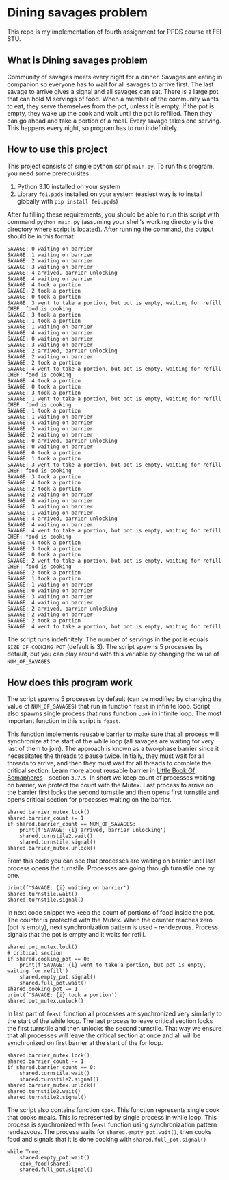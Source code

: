 # Dining savages problem
This repo is my implementation of fourth assignment for PPDS course at FEI STU.

## What is Dining savages problem
Community of savages meets every night for a dinner. Savages are eating in companion so everyone has to wait for all savages to arrive first. The last savage to arrive gives a signal and all savages can eat. There is a large pot that can hold M servings of food. When a member of the community wants to eat, they serve themselves from the pot, unless it is empty. If the pot is empty, they wake up the cook and wait until the pot is refilled. Then they can go ahead and take a portion of a meal. Every savage takes one serving. This happens every night, so program has to run indefinitely.

## How to use this project
This project consists of single python script `main.py`. To run this program, you need some prerequisites: 
1. Python 3.10 installed on your system
2. Library `fei.ppds` installed on your system (easiest way is to install globally with `pip install fei.ppds`)

After fulfilling these requirements, you should be able to run this script with command `python main.py` (assuming your shell's working directory is the directory where script is located).
After running the command, the output should be in this format: 
```
SAVAGE: 0 waiting on barrier
SAVAGE: 1 waiting on barrier
SAVAGE: 2 waiting on barrier
SAVAGE: 3 waiting on barrier
SAVAGE: 4 arrived, barrier unlocking
SAVAGE: 4 waiting on barrier
SAVAGE: 4 took a portion
SAVAGE: 2 took a portion
SAVAGE: 0 took a portion
SAVAGE: 3 went to take a portion, but pot is empty, waiting for refill
CHEF: food is cooking
SAVAGE: 3 took a portion
SAVAGE: 1 took a portion
SAVAGE: 1 waiting on barrier
SAVAGE: 4 waiting on barrier
SAVAGE: 0 waiting on barrier
SAVAGE: 3 waiting on barrier
SAVAGE: 2 arrived, barrier unlocking
SAVAGE: 2 waiting on barrier
SAVAGE: 2 took a portion
SAVAGE: 4 went to take a portion, but pot is empty, waiting for refill
CHEF: food is cooking
SAVAGE: 4 took a portion
SAVAGE: 0 took a portion
SAVAGE: 3 took a portion
SAVAGE: 1 went to take a portion, but pot is empty, waiting for refill
CHEF: food is cooking
SAVAGE: 1 took a portion
SAVAGE: 1 waiting on barrier
SAVAGE: 4 waiting on barrier
SAVAGE: 3 waiting on barrier
SAVAGE: 2 waiting on barrier
SAVAGE: 0 arrived, barrier unlocking
SAVAGE: 0 waiting on barrier
SAVAGE: 0 took a portion
SAVAGE: 1 took a portion
SAVAGE: 3 went to take a portion, but pot is empty, waiting for refill
CHEF: food is cooking
SAVAGE: 3 took a portion
SAVAGE: 4 took a portion
SAVAGE: 2 took a portion
SAVAGE: 2 waiting on barrier
SAVAGE: 0 waiting on barrier
SAVAGE: 3 waiting on barrier
SAVAGE: 1 waiting on barrier
SAVAGE: 4 arrived, barrier unlocking
SAVAGE: 4 waiting on barrier
SAVAGE: 4 went to take a portion, but pot is empty, waiting for refill
CHEF: food is cooking
SAVAGE: 4 took a portion
SAVAGE: 3 took a portion
SAVAGE: 0 took a portion
SAVAGE: 2 went to take a portion, but pot is empty, waiting for refill
CHEF: food is cooking
SAVAGE: 2 took a portion
SAVAGE: 1 took a portion
SAVAGE: 1 waiting on barrier
SAVAGE: 0 waiting on barrier
SAVAGE: 3 waiting on barrier
SAVAGE: 4 waiting on barrier
SAVAGE: 2 arrived, barrier unlocking
SAVAGE: 2 waiting on barrier
SAVAGE: 2 took a portion
SAVAGE: 4 went to take a portion, but pot is empty, waiting for refill
```

The script runs indefinitely. The number of servings in the pot is equals `SIZE_OF_COOKING_POT` (default is 3). 
The script spawns 5 processes by default, but you can play around with this variable by changing the value of `NUM_OF_SAVAGES`.

## How does this program work
The script spawns 5 processes by default (can be modified by changing the value of `NUM_OF_SAVAGES`) that run in function `feast` in infinite loop. Script also spawns single process that runs function `cook` in infinite loop.
The most important function in this script is `feast`. 

This function implements reusable barrier to make sure that all process will synchronize at the start of the while loop (all savages are waiting for very last of them to join).
The approach is known as a two-phase barrier since it necessitates the threads to pause twice. Initially, they must wait for all threads to arrive, and then they must wait for all threads to complete the critical section. Learn more about reusable barrier in [Little Book Of Semaphores](https://greenteapress.com/semaphores/LittleBookOfSemaphores.pdf) - section `3.7.5`.
In short we keep count of processes waiting on barrier, we protect the count with the Mutex. Last process to arrive on the barrier first locks the second turnstile and then opens first turnstile and opens critical section for processes waiting on the barrier.
``` 
shared.barrier_mutex.lock()
shared.barrier_count += 1
if shared.barrier_count == NUM_OF_SAVAGES:
    print(f'SAVAGE: {i} arrived, barrier unlocking')
    shared.turnstile2.wait()
    shared.turnstile.signal()
shared.barrier_mutex.unlock()
```
From this code you can see that processes are waiting on barrier until last process opens the turnstile. Processes are going through turnstile one by one.
```
print(f'SAVAGE: {i} waiting on barrier')
shared.turnstile.wait()
shared.turnstile.signal()
```

In next code snippet we keep the count of portions of food inside the pot. The counter is protected with the Mutex. When the counter reaches zero (pot is empty), next synchronization pattern is used - rendezvous. Process signals that the pot is empty and it waits for refill.
```
shared.pot_mutex.lock()
# critical section
if shared.cooking_pot == 0:
    print(f'SAVAGE: {i} went to take a portion, but pot is empty, waiting for refill')
    shared.empty_pot.signal()
    shared.full_pot.wait()
shared.cooking_pot -= 1
print(f'SAVAGE: {i} took a portion')
shared.pot_mutex.unlock()
```

In last part of `feast` function all processes are synchronized very similarly to the start of the while loop. The last process to leave critical section locks the first turnstile and then unlocks the second turnstile. That way we ensure that all processes will leave the critical section at once and all will be synchronized on first barrier at the start of the for loop.
```
shared.barrier_mutex.lock()
shared.barrier_count -= 1
if shared.barrier_count == 0:
    shared.turnstile.wait()
    shared.turnstile2.signal()
shared.barrier_mutex.unlock()
shared.turnstile2.wait()
shared.turnstile2.signal()
```

The script also contains function `cook`. This function represents single cook that cooks meals. This is represented by single process in while loop. This process is synchronized with `feast` function using synchronization pattern rendezvous. The process waits for `shared.empty_pot.wait()`, then cooks food and signals that it is done cooking with `shared.full_pot.signal()`
```
while True:
    shared.empty_pot.wait()
    cook_food(shared)
    shared.full_pot.signal()
```

